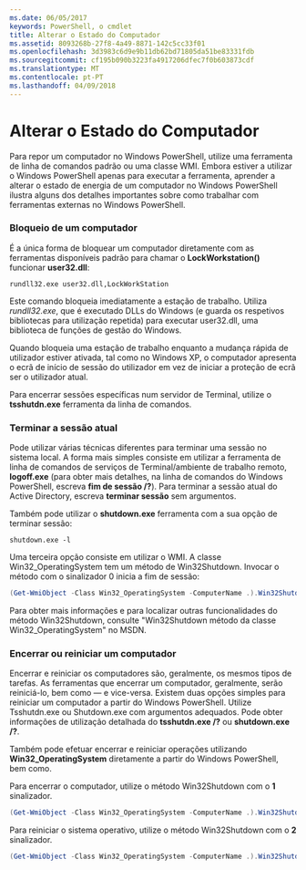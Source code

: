 ```yaml
---
ms.date: 06/05/2017
keywords: PowerShell, o cmdlet
title: Alterar o Estado do Computador
ms.assetid: 8093268b-27f8-4a49-8871-142c5cc33f01
ms.openlocfilehash: 3d3983c6d9e9b11db62bd71805da51be83331fdb
ms.sourcegitcommit: cf195b090b3223fa4917206dfec7f0b603873cdf
ms.translationtype: MT
ms.contentlocale: pt-PT
ms.lasthandoff: 04/09/2018
---
```

# <a name="changing-computer-state"></a>Alterar o Estado do Computador

Para repor um computador no Windows PowerShell, utilize uma ferramenta de linha de comandos padrão ou uma classe WMI. Embora estiver a utilizar o Windows PowerShell apenas para executar a ferramenta, aprender a alterar o estado de energia de um computador no Windows PowerShell ilustra alguns dos detalhes importantes sobre como trabalhar com ferramentas externas no Windows PowerShell.

### <a name="locking-a-computer"></a>Bloqueio de um computador

É a única forma de bloquear um computador diretamente com as ferramentas disponíveis padrão para chamar o **LockWorkstation()** funcionar **user32.dll**:

```
rundll32.exe user32.dll,LockWorkStation
```

Este comando bloqueia imediatamente a estação de trabalho. Utiliza *rundll32.exe*, que é executado DLLs do Windows (e guarda os respetivos bibliotecas para utilização repetida) para executar user32.dll, uma biblioteca de funções de gestão do Windows.

Quando bloqueia uma estação de trabalho enquanto a mudança rápida de utilizador estiver ativada, tal como no Windows XP, o computador apresenta o ecrã de início de sessão do utilizador em vez de iniciar a proteção de ecrã ser o utilizador atual.

Para encerrar sessões específicas num servidor de Terminal, utilize o **tsshutdn.exe** ferramenta da linha de comandos.

### <a name="logging-off-the-current-session"></a>Terminar a sessão atual

Pode utilizar várias técnicas diferentes para terminar uma sessão no sistema local. A forma mais simples consiste em utilizar a ferramenta de linha de comandos de serviços de Terminal/ambiente de trabalho remoto, **logoff.exe** (para obter mais detalhes, na linha de comandos do Windows PowerShell, escreva **fim de sessão /?**). Para terminar a sessão atual do Active Directory, escreva **terminar sessão** sem argumentos.

Também pode utilizar o **shutdown.exe** ferramenta com a sua opção de terminar sessão:

```
shutdown.exe -l
```

Uma terceira opção consiste em utilizar o WMI. A classe Win32_OperatingSystem tem um método de Win32Shutdown. Invocar o método com o sinalizador 0 inicia a fim de sessão:

```powershell
(Get-WmiObject -Class Win32_OperatingSystem -ComputerName .).Win32Shutdown(0)
```

Para obter mais informações e para localizar outras funcionalidades do método Win32Shutdown, consulte "Win32Shutdown método da classe Win32_OperatingSystem" no MSDN.

### <a name="shutting-down-or-restarting-a-computer"></a>Encerrar ou reiniciar um computador

Encerrar e reiniciar os computadores são, geralmente, os mesmos tipos de tarefas. As ferramentas que encerrar um computador, geralmente, serão reiniciá-lo, bem como — e vice-versa. Existem duas opções simples para reiniciar um computador a partir do Windows PowerShell. Utilize Tsshutdn.exe ou Shutdown.exe com argumentos adequados. Pode obter informações de utilização detalhada do **tsshutdn.exe /?** ou **shutdown.exe /?**.

Também pode efetuar encerrar e reiniciar operações utilizando **Win32_OperatingSystem** diretamente a partir do Windows PowerShell, bem como.

Para encerrar o computador, utilize o método Win32Shutdown com o **1** sinalizador.

```powershell
(Get-WmiObject -Class Win32_OperatingSystem -ComputerName .).Win32Shutdown(1)
```

Para reiniciar o sistema operativo, utilize o método Win32Shutdown com o **2** sinalizador.

```powershell
(Get-WmiObject -Class Win32_OperatingSystem -ComputerName .).Win32Shutdown(2)
```